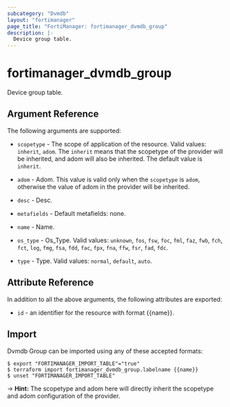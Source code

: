 ```yaml
---
subcategory: "Dvmdb"
layout: "fortimanager"
page_title: "FortiManager: fortimanager_dvmdb_group"
description: |-
  Device group table.
---
```


# fortimanager_dvmdb_group
Device group table.

## Argument Reference


The following arguments are supported:

* `scopetype` - The scope of application of the resource. Valid values: `inherit`, `adom`. The `inherit` means that the scopetype of the provider will be inherited, and adom will also be inherited. The default value is `inherit`.
* `adom` - Adom. This value is valid only when the `scopetype` is `adom`, otherwise the value of adom in the provider will be inherited.

* `desc` - Desc.
* `metafields` - Default metafields: none.
* `name` - Name.
* `os_type` - Os_Type. Valid values: `unknown`, `fos`, `fsw`, `foc`, `fml`, `faz`, `fwb`, `fch`, `fct`, `log`, `fmg`, `fsa`, `fdd`, `fac`, `fpx`, `fna`, `ffw`, `fsr`, `fad`, `fdc`.

* `type` - Type. Valid values: `normal`, `default`, `auto`.



## Attribute Reference

In addition to all the above arguments, the following attributes are exported:
* `id` - an identifier for the resource with format {{name}}.

## Import

Dvmdb Group can be imported using any of these accepted formats:
```
$ export "FORTIMANAGER_IMPORT_TABLE"="true"
$ terraform import fortimanager_dvmdb_group.labelname {{name}}
$ unset "FORTIMANAGER_IMPORT_TABLE"
```
-> **Hint:** The scopetype and adom here will directly inherit the scopetype and adom configuration of the provider.
